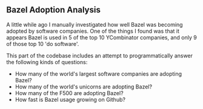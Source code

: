 ## Bazel Adoption Analysis

A little while ago I manually investigated how well Bazel was becoming adopted by software companies.
One of the things I found was that it appears Bazel is used in 5 of the top 10 YCombinator companies, and only 9 of those top 10 'do software'.

This part of the codebase includes an attempt to programmatically answer the following kinds of questions: 

- How many of the world's largest software companies are adopting Bazel?
- How many of the world's unicorns are adopting Bazel? 
- How many of the F500 are adopting Bazel?
- How fast is Bazel usage growing on Github?